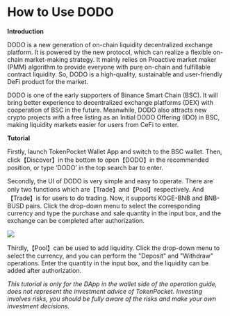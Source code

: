 # How to Use DODO

**Introduction**&#x20;

DODO is a new generation of on-chain liquidity decentralized exchange platform. It is powered by the new protocol, which can realize a flexible on-chain market-making strategy. It mainly relies on Proactive market maker (PMM) algorithm to provide everyone with pure on-chain and fulfillable contract liquidity. So, DODO is a high-quality, sustainable and user-friendly DeFi product for the market.

DODO is one of the early supporters of Binance Smart Chain (BSC). It will bring better experience to decentralized exchange platforms (DEX) with cooperation of BSC in the future. Meanwhile, DODO also attracts new crypto projects with a free listing as an Initial DODO Offering (IDO) in BSC, making liquidity markets easier for users from CeFi to enter.



**Tutorial**&#x20;

Firstly, launch TokenPocket Wallet App and switch to the BSC wallet. Then, click【Discover】in the bottom to open【DODO】in the recommended position, or type ‘DODO’ in the top search bar to enter.

Secondly, the UI of DODO is very simple and easy to operate. There are only two functions which are【Trade】and【Pool】respectively. And【Trade】is for users to do trading. Now, it supports KOGE-BNB and BNB-BUSD pairs. Click the drop-down menu to select the corresponding currency and type the purchase and sale quantity in the input box, and the exchange can be completed after authorization.

![](https://tp-statics.tokenpocket.pro/token/tokenpocket-1619163475725.png)



Thirdly,【Pool】can be used to add liquidity. Click the drop-down menu to select the currency, and you can perform the "Deposit" and "Withdraw" operations. Enter the quantity in the input box, and the liquidity can be added after authorization.



_This tutorial is only for the DApp in the wallet side of the operation guide, does not represent the investment advice of TokenPocket. Investing involves risks, you should be fully aware of the risks and make your own investment decisions._

